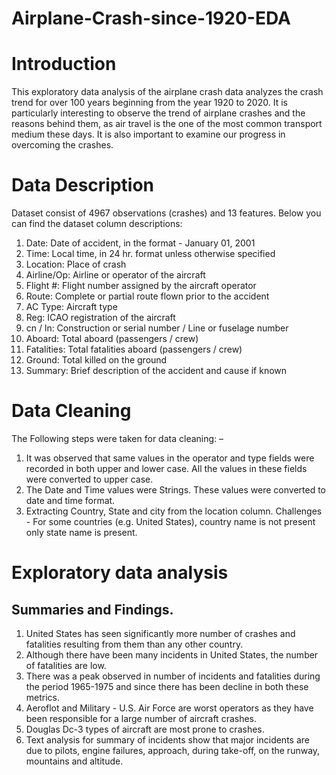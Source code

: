 # Airplane-Crash-since-1920-EDA
# Introduction 
This exploratory data analysis of the airplane crash data analyzes the crash trend for over 100 years beginning from the year 1920 to 2020. It is particularly interesting to observe the trend of airplane crashes and the reasons behind them, as air travel is the one of the most common transport medium these days. It is also important to examine our progress in overcoming the crashes.

# Data Description 
Dataset consist of 4967 observations (crashes) and 13 features. Below you can find the dataset column descriptions:
1. Date: Date of accident, in the format - January 01, 2001
2. Time: Local time, in 24 hr. format unless otherwise specified
3. Location: Place of crash
4. Airline/Op: Airline or operator of the aircraft
5. Flight #: Flight number assigned by the aircraft operator
6. Route: Complete or partial route flown prior to the accident
7. AC Type: Aircraft type
8. Reg: ICAO registration of the aircraft
9. cn / ln: Construction or serial number / Line or fuselage number
10. Aboard: Total aboard (passengers / crew)
11. Fatalities: Total fatalities aboard (passengers / crew)
12. Ground: Total killed on the ground
13. Summary: Brief description of the accident and cause if known
# Data Cleaning
The Following steps were taken for data cleaning: –
1. It was observed that same values in the operator and type fields were recorded in both upper and lower case. All the values in these fields were converted to upper case.
2. The Date and Time values were Strings. These values were converted to date and time format.
3. Extracting Country, State and city from the location column. Challenges - For some countries (e.g. United States), country name is not present only state name is present.
# Exploratory data analysis 
## Summaries and Findings.
1. United States has seen significantly more number of crashes and fatalities resulting from them than any other country. 
2. Although there have been many incidents in United States, the number of fatalities are low.
3. There was a peak observed in number of incidents and fatalities during the period 1965-1975 and since there has been decline in both these metrics.
4. Aeroflot and Military - U.S. Air Force are worst operators as they have been responsible for a large number of aircraft crashes.
5. Douglas Dc-3 types of aircraft are most prone to crashes.
6. Text analysis for summary of incidents show that major incidents are due to pilots, engine failures, approach, during take-off, on the runway, mountains and altitude.
